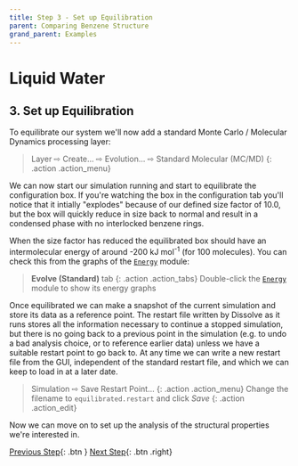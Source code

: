 ```yaml
---
title: Step 3 - Set up Equilibration
parent: Comparing Benzene Structure
grand_parent: Examples
---
```

# Liquid Water

## 3. Set up Equilibration

To equilibrate our system we'll now add a standard Monte Carlo / Molecular Dynamics processing layer:

> Layer &#8680; Create... &#8680; Evolution... &#8680; Standard Molecular (MC/MD)
{: .action .action_menu}

We can now start our simulation running and start to equilibrate the configuration box. If you're watching the box in the configuration tab you'll notice that it intially "explodes" because of our defined size factor of 10.0, but the box will quickly reduce in size back to normal and result in a condensed phase with no interlocked benzene rings.

When the size factor has reduced the equilibrated box should have an intermolecular energy of around -200 kJ mol<sup>-1</sup> (for 100 molecules). You can check this from the graphs of the [`Energy`](../../userguide/modules/energy) module:

> **Evolve (Standard)** tab
{: .action .action_tabs}
> Double-click the [`Energy`](../../userguide/modules/energy) module to show its energy graphs

Once equilibrated we can make a snapshot of the current simulation and store its data as a reference point. The restart file written by Dissolve as it runs stores all the information necessary to continue a stopped simulation, but there is no going back to a previous point in the simulation (e.g. to undo a bad analysis choice, or to reference earlier data) unless we have a suitable restart point to go back to. At any time we can write a new restart file from the GUI, independent of the standard restart file, and which we can keep to load in at a later date.

> Simulation &#8680; Save Restart Point...
{: .action .action_menu}
> Change the filename to `equilibrated.restart` and click _Save_
{: .action .action_edit}

Now we can move on to set up the analysis of the structural properties we're interested in.

[Previous Step](step2.md){: .btn }   [Next Step](step4.md){: .btn .right}
